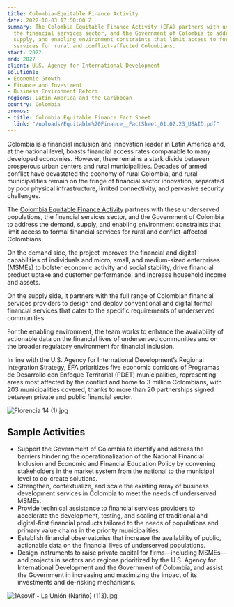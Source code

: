 ```yaml
---
title: Colombia—Equitable Finance Activity
date: 2022-10-03 17:50:00 Z
summary: The Colombia Equitable Finance Activity (EFA) partners with underserved populations,
  the financial services sector, and the Government of Colombia to address the demand,
  supply, and enabling environment constraints that limit access to formal financial
  services for rural and conflict-affected Colombians.
start: 2022
end: 2027
client: U.S. Agency for International Development
solutions:
- Economic Growth
- Finance and Investment
- Business Environment Reform
regions: Latin America and the Caribbean
country: Colombia
promos:
- title: Colombia Equitable Finance Fact Sheet
  link: "/uploads/Equitable%20Finance__FactSheet_01.02.23_USAID.pdf"
---
```


Colombia is a financial inclusion and innovation leader in Latin America and, at the national level, boasts financial access rates comparable to many developed economies. However, there remains a stark divide between prosperous urban centers and rural municipalities. Decades of armed conflict have devastated the economy of rural Colombia, and rural municipalities remain on the fringe of financial sector innovation, separated by poor physical infrastructure, limited connectivity, and pervasive security challenges.

The [Colombia Equitable Finance Activity](https://www.bancadelasoportunidades.gov.co/es/actividad-finanzas-para-la-equidad-de-USAID) partners with these underserved populations, the financial services sector, and the Government of Colombia to address the demand, supply, and enabling environment constraints that limit access to formal financial services for rural and conflict-affected Colombians.
 
On the demand side, the project improves the financial and digital capabilities of individuals and micro, small, and medium-sized enterprises (MSMEs) to bolster economic activity and social stability, drive financial product uptake and customer performance, and increase household income and assets.
 
On the supply side, it partners with the full range of Colombian financial services providers to design and deploy conventional and digital formal financial services that cater to the specific requirements of underserved communities.
 
For the enabling environment, the team works to enhance the availability of actionable data on the financial lives of underserved communities and on the broader regulatory environment for financial inclusion.

In line with the U.S. Agency for International Development’s Regional Integration Strategy, EFA prioritizes five economic corridors of Programas de Desarrollo con Enfoque Territorial (PDET) municipalities, representing areas most affected by the conflict and home to 3 million Colombians, with 203 municipalities covered, thanks to more than 20 partnerships signed between private and public financial sector.     

![Florencia 14 (1).jpg](/uploads/Florencia%2014%20(1).jpg)

## Sample Activities

* Support the Government of Colombia to identify and address the barriers hindering the operationalization of the National Financial Inclusion and Economic and Financial Education Policy by convening stakeholders in the market system from the national to the municipal level to co-create solutions.
* Strengthen, contextualize, and scale the existing array of business development services in Colombia to meet the needs of underserved MSMEs.
* Provide technical assistance to financial services providers to accelerate the development, testing, and scaling of traditional and digital-first financial products tailored to the needs of populations and primary value chains in the priority municipalities.
* Establish financial observatories that increase the availability of public, actionable data on the financial lives of underserved populations.
* Design instruments to raise private capital for firms—including MSMEs—and projects in sectors and regions prioritized by the U.S. Agency for International Development and the Government of Colombia, and assist the Government in increasing and maximizing the impact of its investments and de-risking mechanisms.

![1Asovif - La Unión (Nariño) (113).jpg](/uploads/1Asovif%20-%20La%20Unio%CC%81n%20(Narin%CC%83o)%20(113).jpg)